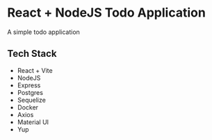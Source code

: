 # React + NodeJS Todo Application
A simple todo application

## Tech Stack
- React + Vite
- NodeJS
- Express
- Postgres
- Sequelize
- Docker
- Axios
- Material UI
- Yup

